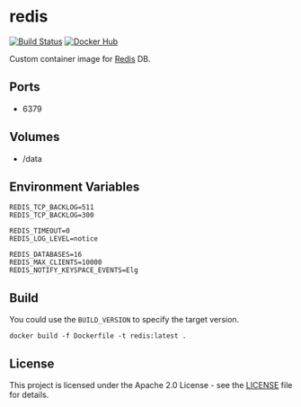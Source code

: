 # redis

[![Build Status](https://drone.owncloud.com/api/badges/owncloud-ops/redis/status.svg)](https://drone.owncloud.com/owncloud-ops/redis/)
[![Docker Hub](https://img.shields.io/badge/docker-latest-blue.svg?logo=docker&logoColor=white)](https://hub.docker.com/r/owncloudops/redis)

Custom container image for [Redis](https://redis.io/docs/) DB.

## Ports

- 6379

## Volumes

- /data

## Environment Variables

```Shell
REDIS_TCP_BACKLOG=511
REDIS_TCP_BACKLOG=300

REDIS_TIMEOUT=0
REDIS_LOG_LEVEL=notice

REDIS_DATABASES=16
REDIS_MAX_CLIENTS=10000
REDIS_NOTIFY_KEYSPACE_EVENTS=Elg
```

## Build

You could use the `BUILD_VERSION` to specify the target version.

```Shell
docker build -f Dockerfile -t redis:latest .
```

## License

This project is licensed under the Apache 2.0 License - see the [LICENSE](https://github.com/owncloud-ops/redis/blob/main/LICENSE) file for details.
